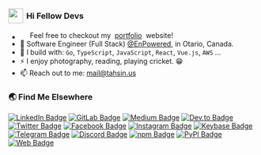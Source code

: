 <h3 style="display:flex; align-items: center" align="left"><img src="https://media.giphy.com/media/hvRJCLFzcasrR4ia7z/giphy.gif" width="30px" height="30px" style="margin-right: 0.4rem"> Hi Fellow Devs</h3>

- <div style="display:flex; align-items: center; align=left;"><img src="https://tahsin.us/favicon.ico" width="16" style="padding-right: 4px"/> Feel free to checkout my &nbsp; <a href="https://tahsin.us/">portfolio</a> &nbsp; website!</div>
- 🏢 Software Engineer (Full Stack) [@EnPowered](https://enpowered.com/), in Otario, Canada.
- 🧰 I build with: `Go`, `TypeScript`, `JavaScript`, `React`,  `Vue.js`, `AWS` ...
- ⚡ I enjoy photography, reading, playing cricket. 😁
- 📫 Reach out to me: mail@tahsin.us


<h3 align="left">🌏 Find Me Elsewhere</h3>

[![LinkedIn Badge](https://img.shields.io/badge/t4h51n-1177B2?style=flat-square&logo=linkedin&logoColor=white)](https://www.linkedin.com/in/t4h51n)
[![GitLab Badge](https://img.shields.io/badge/tahsinature-30353E?style=flat-square&logo=gitlab&logoColor=white)](https://gitlab.com/tahsinature)
[![Medium Badge](https://img.shields.io/badge/tahsinature-30353E?style=flat-square&logo=Medium&logoColor=white)](https://medium.com/@tahsinature)
[![Dev.to Badge](https://img.shields.io/badge/tahsinature-30353E?style=flat-square&logo=dev.to&logoColor=white)](https://dev.to/tahsinature)
[![Twitter Badge](https://img.shields.io/badge/t4h51n-1DADEB?style=flat-square&logo=twitter&logoColor=white)](https://twitter.com/t4h51n)
[![Facebook Badge](https://img.shields.io/badge/t4h51n-2278E9?style=flat-square&logo=facebook&logoColor=white)](https://www.facebook.com/t4h51n)
[![Instagram Badge](https://img.shields.io/badge/t4h51n-DB4772?style=flat-square&logo=instagram&logoColor=white)](https://www.instagram.com/t4h51n)
[![Keybase Badge](https://img.shields.io/badge/t4h51n-399EF5?style=flat-square&logo=keybase&logoColor=white)](https://keybase.io/t4h51n)
[![Telegram Badge](https://img.shields.io/badge/t4h51n-38A9D4?style=flat-square&logo=telegram&logoColor=white)](https://t.me/t4h51n)
[![Discord Badge](https://img.shields.io/badge/t4h51n-6F87D1?style=flat-square&logo=discord&logoColor=white)](https://discord.com/users/t4h51n)
[![npm Badge](https://img.shields.io/badge/tahsin-C5393B?style=flat-square&logo=npm&logoColor=white)](https://www.npmjs.com/~tahsin)
[![PyPI Badge](https://img.shields.io/badge/tahsinature-567FBB?style=flat-square&logo=PyPI&logoColor=white)](https://pypi.org/user/tahsinature)
[![Web Badge](https://img.shields.io/badge/tahsin.us-30353E?style=flat-square&logo=Google%20Chrome&logoColor=white)](https://tahsin.us)